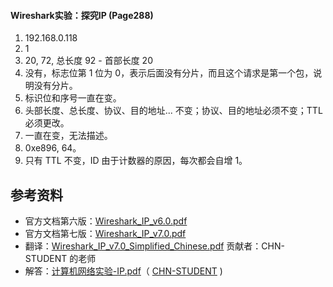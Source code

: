 #### Wireshark实验：探究IP (Page288) 
1. 192.168.0.118
2. 1
3. 20, 72, 总长度 92 - 首部长度 20
4. 没有，标志位第 1 位为 0，表示后面没有分片，而且这个请求是第一个包，说明没有分片。
5. 标识位和序号一直在变。
6. 头部长度、总长度、协议、目的地址... 不变；协议、目的地址必须不变；TTL 必须更改。
7. 一直在变，无法描述。
8. 0xe896, 64。
9. 只有 TTL 不变，ID 由于计数器的原因，每次都会自增 1。

## 参考资料
* 官方文档第六版：[Wireshark_IP_v6.0.pdf](WiresharkLab/Wireshark实验-IP/Wireshark_IP_v6.0.pdf)
* 官方文档第七版：[Wireshark_IP_v7.0.pdf](WiresharkLab/Wireshark实验-IP/Wireshark_IP_v7.0.pdf)
* 翻译：[Wireshark_IP_v7.0_Simplified_Chinese.pdf](WiresharkLab/Wireshark实验-IP/Wireshark_IP_v7.0_Simplied_Chinese.pdf) 贡献者：CHN-STUDENT 的老师
* 解答：[计算机网络实验-IP.pdf](WiresharkLab/Wireshark实验-IP/计算机网络实验-IP.pdf)（ [CHN-STUDENT](https://github.com/chn-student) )